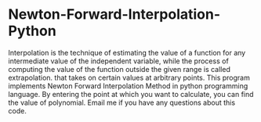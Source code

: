 # Newton-Forward-Interpolation-Python
Interpolation is the technique of estimating the value of a function for any intermediate value of the independent variable, while the process of computing the value of the function outside the given range is called extrapolation. that takes on certain values at arbitrary points. This program implements Newton Forward Interpolation Method in python programming language. By entering the point at which you want to calculate, you can find the value of polynomial. Email me if you have any questions about this code.
